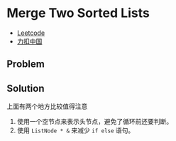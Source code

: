 # Merge Two Sorted Lists

- [Leetcode](https://leetcode.com/problems/merge-two-sorted-lists)
- [力扣中国](https://leetcode.cn/problems/merge-two-sorted-lists)

## Problem

[](desc.md ':include')

## Solution

[](solution.cpp ':include :type=code cpp')

上面有两个地方比较值得注意

1. 使用一个空节点来表示头节点，避免了循环前还要判断。
2. 使用 `ListNode * &` 来减少 `if else` 语句。
